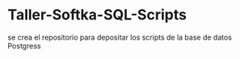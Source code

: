 # Taller-Softka-SQL-Scripts
se crea el repositorio para depositar los scripts de  la base de datos Postgress 
